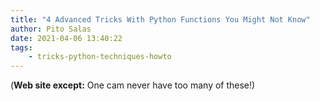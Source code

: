 ```yaml
---
title: "4 Advanced Tricks With Python Functions You Might Not Know"
author: Pito Salas
date: 2021-04-06 13:40:22
tags:
    - tricks-python-techniques-howto
---
```



(**Web site except:** One cam never have too many of these!) 
